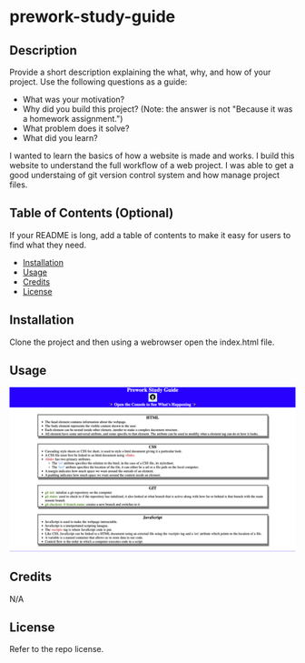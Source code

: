 # prework-study-guide

## Description

Provide a short description explaining the what, why, and how of your project. Use the following questions as a guide:

- What was your motivation?
- Why did you build this project? (Note: the answer is not "Because it was a homework assignment.")
- What problem does it solve?
- What did you learn?

I wanted to learn the basics of how a website is made and works. I build this website to understand the full workflow of a web project. I was able to get a good understaing of git version control system and how manage project files.

## Table of Contents (Optional)

If your README is long, add a table of contents to make it easy for users to find what they need.

- [Installation](#installation)
- [Usage](#usage)
- [Credits](#credits)
- [License](#license)

## Installation

Clone the project and then using a webrowser open the index.html file.

## Usage


![alt text](assets/screenshot.png)

## Credits

N/A

## License

Refer to the repo license.

